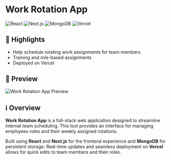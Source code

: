 # Work Rotation App

![React](https://img.shields.io/badge/-React-61DAFB?logo=react&logoColor=white&style=flat) 
![Next.js](https://img.shields.io/badge/-Next.js-000000?logo=nextdotjs&logoColor=white&style=flat) 
![MongoDB](https://img.shields.io/badge/-MongoDB-47A248?logo=mongodb&logoColor=white&style=flat) 
![Vercel](https://img.shields.io/badge/-Vercel-000000?logo=vercel&logoColor=white&style=flat)

## 🌟 Highlights

- Help schedule rotating work assignments for team members
- Training and role-based assignments
- Deployed on Vercel

## 🔗 Preview
![Work Rotation App Preview](https://i.imgur.com/Z3GJ9ox.png)

## ℹ️ Overview

**Work Rotation App** is a full-stack web application designed to streamline internal team scheduling. This tool provides an interface for managing employees roles and their weekly assigned rotations.

Built using **React** and **Next.js** for the frontend experience and **MongoDB** for persistent storage. Real-time updates and seamless deployment on **Vercel** allows for quick edits to team members and their roles.
